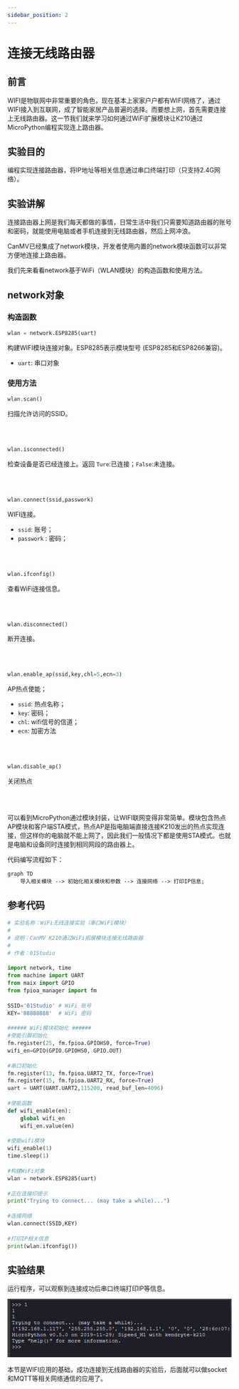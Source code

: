 ```yaml
---
sidebar_position: 2
---
```


# 连接无线路由器

## 前言
WIFI是物联网中非常重要的角色，现在基本上家家户户都有WIFI网络了，通过WIFI接入到互联网，成了智能家居产品普遍的选择。而要想上网，首先需要连接上无线路由器。这一节我们就来学习如何通过WiFi扩展模块让K210通过MicroPython编程实现连上路由器。

## 实验目的
编程实现连接路由器，将IP地址等相关信息通过串口终端打印（只支持2.4G网络）。

## 实验讲解

连接路由器上网是我们每天都做的事情，日常生活中我们只需要知道路由器的账号和密码，就能使用电脑或者手机连接到无线路由器，然后上网冲浪。

CanMV已经集成了network模块，开发者使用内置的network模块函数可以非常方便地连接上路由器。

我们先来看看network基于WiFi（WLAN模块）的构造函数和使用方法。

## network对象

### 构造函数
```python
wlan = network.ESP8285(uart)
```
构建WIFI模块连接对象。ESP8285表示模块型号 (ESP8285和ESP8266兼容)。 
- `uart`: 串口对象


### 使用方法
```python
wlan.scan()
```
扫描允许访问的SSID。

<br></br>

```python
wlan.isconnected()
```
检查设备是否已经连接上。返回 `Ture`:已连接；`False`:未连接。

<br></br>

```python
wlan.connect(ssid,passwork)
```
WIFI连接。
- `ssid`: 账号；
- `passwork` : 密码；

<br></br>

```python
wlan.ifconfig()
```
查看WiFi连接信息。

<br></br>

```python
wlan.disconnected()
```
断开连接。

<br></br>

```python
wlan.enable_ap(ssid,key,chl=5,ecn=3)
```
AP热点使能；
- `ssid`: 热点名称；
- `key`: 密码；
- `chl`: wifi信号的信道；
- `ecn`: 加密方法

<br></br>

```python
wlan.disable_ap()
```
关闭热点

<br></br>

可以看到MicroPython通过模块封装，让WIFI联网变得非常简单。模块包含热点AP模块和客户端STA模式，热点AP是指电脑端直接连接K210发出的热点实现连接，但这样你的电脑就不能上网了，因此我们一般情况下都是使用STA模式。也就是电脑和设备同时连接到相同网段的路由器上。

代码编写流程如下：


```mermaid
graph TD
    导入相关模块 --> 初始化相关模块和参数 --> 连接网络 --> 打印IP信息;
```

## 参考代码

```python
# 实验名称：WiFi无线连接实验（串口WiFi模块）
#
# 说明：CanMV K210通过WiFi拓展模块连接无线路由器
#
# 作者：01Studio

import network, time
from machine import UART
from maix import GPIO
from fpioa_manager import fm

SSID='01Studio' # WiFi 账号
KEY='88888888'  # WiFi 密码

###### WiFi模块初始化 ######
#使能引脚初始化
fm.register(25, fm.fpioa.GPIOHS0, force=True)
wifi_en=GPIO(GPIO.GPIOHS0, GPIO.OUT)

#串口初始化
fm.register(13, fm.fpioa.UART2_TX, force=True)
fm.register(15, fm.fpioa.UART2_RX, force=True)
uart = UART(UART.UART2,115200, read_buf_len=4096)

#使能函数
def wifi_enable(en):
    global wifi_en
    wifi_en.value(en)

#使能wifi模块
wifi_enable(1)
time.sleep(1)

#构建WiFi对象
wlan = network.ESP8285(uart)

#正在连接印提示
print("Trying to connect... (may take a while)...")

#连接网络
wlan.connect(SSID,KEY)

#打印IP相关信息
print(wlan.ifconfig())
```

## 实验结果

运行程序，可以观察到连接成功后串口终端打印IP等信息。

![connect](./img/connect/connect1.png)

本节是WIFI应用的基础，成功连接到无线路由器的实验后，后面就可以做socket和MQTT等相关网络通信的应用了。